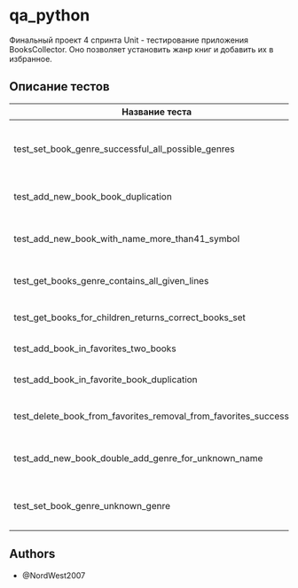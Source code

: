 
# qa_python

Финальный проект 4 спринта
Unit - тестирование приложения BooksCollector.  Оно позволяет установить жанр книг и добавить их в избранное.


## Описание тестов

| Название теста             | Описание                                                                |
| ----------------- | ------------------------------------------------------------------ |
| test_set_book_genre_successful_all_possible_genres | параметризованный тест, создает книги со всеми доступными жанрами |
| test_add_new_book_book_duplication | дубли не добавляются в каталог |
| test_add_new_book_with_name_more_than41_symbol | не  добавляется книга в назвниии которой  больше 41 символа |
| test_get_books_genre_contains_all_given_lines | каталог содержит все добавленные строки |
| test_get_books_for_children_returns_correct_books_set |  возвращается правильный набор книг |
| test_add_book_in_favorites_two_books | добавление двух книг в избранное |
| test_add_book_in_favorite_book_duplication | дубли не добавляются в избранное |
| test_delete_book_from_favorites_removal_from_favorites_successful | удаление из избранного происходит |
| test_add_new_book_double_add_genre_for_unknown_name |  добавление жанра для книги, которая не была добавлена в каталог |
| test_set_book_genre_unknown_genre | установка неизвестного жанра для книги не происходит| 

## Authors

- @NordWest2007

